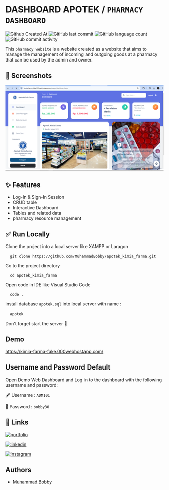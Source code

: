# DASHBOARD APOTEK / `PHARMACY DASHBOARD`

![Github Created At](https://img.shields.io/github/created-at/MuhammadBobby/apotek_kimia_farma) ![GitHub last commit](https://img.shields.io/github/last-commit/MuhammadBobby/apotek_kimia_farma) ![GitHub language count](https://img.shields.io/github/languages/count/MuhammadBobby/apotek_kimia_farma) ![GitHub commit activity](https://img.shields.io/github/commit-activity/t/MuhammadBobby/apotek_kimia_farma)

This `pharmacy website` is a website created as a website that aims to manage the management of incoming and outgoing goods at a pharmacy that can be used by the admin and owner.

## 📸 Screenshots

![App Screenshot](assets/img/ss.png)

## ✨ Features

- Log-In & Sign-In Session
- CRUD table
- Interactive Dashboard
- Tables and related data
- pharmacy resource management

## ✅ Run Locally

Clone the project into a local server like XAMPP or Laragon

```console
  git clone https://github.com/MuhammadBobby/apotek_kimia_farma.git
```

Go to the project directory

```console
  cd apotek_kimia_farma
```

Open code in IDE like Visual Studio Code

```console
  code .
```

install database `apotek.sql` into local server with name :

```bash
  apotek
```

Don't forget start the server 🚀

## Demo

https://kimia-farma-fake.000webhostapp.com/

## Username and Password Default

Open Demo Web Dashboard and Log in to the dashboard with the following username and password:

🖋 Username : `ADM101`

📜 Password : `bobby30`

## 🔗 Links

[![portfolio](https://img.shields.io/badge/my_portfolio-000?style=for-the-badge&logo=ko-fi&logoColor=white)](https://muhammadbobby.github.io/portfolio-muhammad-bobby/)

[![linkedin](https://img.shields.io/badge/linkedin-0A66C2?style=for-the-badge&logo=linkedin&logoColor=white)](https://www.linkedin.com/in/muhammad-bobby-oktaviano-1190482ba/)

[![Instagram](https://img.shields.io/badge/instagram-1DA1F2?style=for-the-badge&logo=instagram&logoColor=white)](https://www.instagram.com/code.lab_indonesia?igsh=cGs2aGxpYm9sZGw0)

## Authors

- [Muhammad Bobby](https://github.com/MuhammadBobby)
